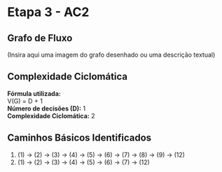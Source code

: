 # Etapa 3 - AC2

## Grafo de Fluxo
(Insira aqui uma imagem do grafo desenhado ou uma descrição textual)

## Complexidade Ciclomática
**Fórmula utilizada:**  
V(G) = D + 1  
**Número de decisões (D):** 1  
**Complexidade Ciclomática:** 2

## Caminhos Básicos Identificados
1. (1) → (2) → (3) → (4) → (5) → (6) → (7) → (8) → (9) → (12)
2. (1) → (2) → (3) → (4) → (5) → (6) → (7) → (12)
